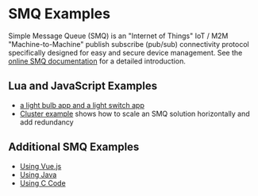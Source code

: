 # SMQ Examples

Simple Message Queue (SMQ) is an "Internet of Things" IoT / M2M "Machine-to-Machine" publish subscribe (pub/sub) connectivity protocol specifically designed for easy and secure device management. See the [online SMQ documentation](https://realtimelogic.com/ba/doc/?url=SMQ.html) for a detailed introduction.

## Lua and JavaScript Examples

* [a light bulb app and a light switch app](LightSwitch-And-LightBulb-App)
* [Cluster example](cluster) shows how to scale an SMQ solution horizontally and add redundancy


## Additional SMQ Examples

* [Using Vue.js](https://github.com/RealTimeLogic/SMQ-LED-Vue.js)
* [Using Java](https://github.com/RealTimeLogic/JavaSMQ)
* [Using C Code](https://github.com/RealTimeLogic/SMQ)
